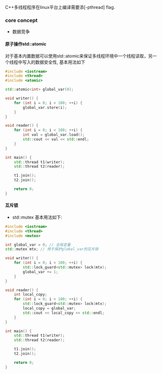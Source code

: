 C++多线程程序在linux平台上编译需要添[-pthread] flag. 
### core concept
- 数据竞争
#### 原子操作std::atomic
对于基本内置数据可以使用std::atomic来保证多线程环境中一个线程读取，另一个线程中写入的数据安全性, 基本用法如下
```C++
#include <iostream>
#include <thread>
#include <atomic>

std::atomic<int> global_var(0);

void writer() {
    for (int i = 0; i < 100; ++i) {
        global_var.store(i);
    }
}

void reader() {
    for (int i = 0; i < 100; ++i) {
        int val = global_var.load();
        std::cout << val << std::endl;
    }
}

int main() {
    std::thread t1(writer);
    std::thread t2(reader);

    t1.join();
    t2.join();

    return 0;
}

```
#### 互斥锁
- std::mutex
基本用法如下:
```C++
#include <iostream>
#include <thread>
#include <mutex>

int global_var = 0; // 全局变量
std::mutex mtx; // 用于保护global_var的互斥锁

void writer() {
    for (int i = 0; i < 100; ++i) {
        std::lock_guard<std::mutex> lock(mtx);
        global_var += 1;
    }
}

void reader() {
    int local_copy;
    for (int i = 0; i < 100; ++i) {
        std::lock_guard<std::mutex> lock(mtx);
        local_copy = global_var;
        std::cout << local_copy << std::endl;
    }
}

int main() {
    std::thread t1(writer);
    std::thread t2(reader);

    t1.join();
    t2.join();

    return 0;
}

```